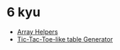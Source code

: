 # 6 kyu

* [Array Helpers](https://www.codewars.com/kata/525d50d2037b7acd6e000534)
* [Tic-Tac-Toe-like table Generator](https://www.codewars.com/kata/5b817c2a0ce070ace8002be0)